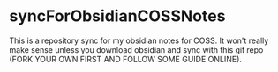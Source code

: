 # syncForObsidianCOSSNotes
This is a repository sync for my obsidian notes for COSS.
It won't really make sense unless you download obsidian and sync with this git repo (FORK YOUR OWN FIRST AND FOLLOW SOME GUIDE ONLINE).
